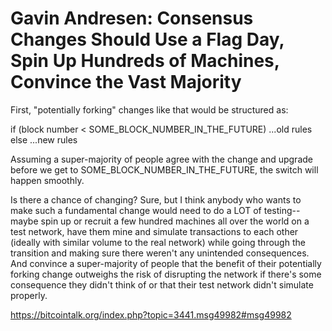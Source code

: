 # Gavin Andresen: Consensus Changes Should Use a Flag Day, Spin Up Hundreds of Machines, Convince the Vast Majority

First, "potentially forking" changes like that would be structured as:

if (block number < SOME_BLOCK_NUMBER_IN_THE_FUTURE)
  ...old rules
else
  ...new rules

Assuming a super-majority of people agree with the change and upgrade before we get to SOME_BLOCK_NUMBER_IN_THE_FUTURE, the switch will happen smoothly.

Is there a chance of changing?  Sure, but I think anybody who wants to make such a fundamental change would need to do a LOT of testing-- maybe spin up or recruit a few hundred machines all over the world on a test network, have them mine and simulate transactions to each other (ideally with similar volume to the real network) while going through the transition and making sure there weren't any unintended consequences.  And convince a super-majority of people that the benefit of their potentially forking change outweighs the risk of disrupting the network if there's some consequence they didn't think of or that their test network didn't simulate properly.

https://bitcointalk.org/index.php?topic=3441.msg49982#msg49982
